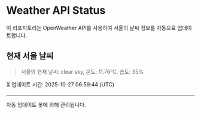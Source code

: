 
# Weather API Status

이 리포지토리는 OpenWeather API를 사용하여 서울의 날씨 정보를 자동으로 업데이트합니다.

## 현재 서울 날씨
> 서울의 현재 날씨: clear sky, 온도: 11.76°C, 습도: 35%

⏳ 업데이트 시간: 2025-10-27 06:59:44 (UTC)

---
자동 업데이트 봇에 의해 관리됩니다.
